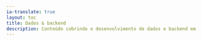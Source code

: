 ```yaml
---
ia-translate: true
layout: toc
title: Dados & backend
description: Conteúdo cobrindo o desenvolvimento de dados e backend em aplicativos Flutter.
---
```

